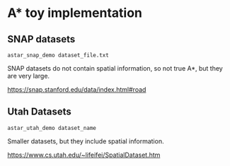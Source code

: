 # A\* toy implementation

## SNAP datasets
`astar_snap_demo dataset_file.txt`

SNAP datasets do not contain spatial information, so not true A\*,
but they are very large.

https://snap.stanford.edu/data/index.html#road

## Utah Datasets
`astar_utah_demo dataset_name`

Smaller datasets, but they include spatial information.

https://www.cs.utah.edu/~lifeifei/SpatialDataset.htm
